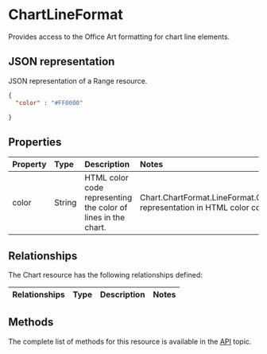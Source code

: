 # ChartLineFormat
Provides access to the Office Art formatting for chart line elements.


## JSON representation

JSON representation of a Range resource.
<!-- { "blockType": "resource", "@odata.type": "ChartLineFormat"
	 } 
-->
```json
{
  "color" : "#FF0000"

}
```

## Properties

| Property         | Type    |Description|Notes |
|:-----------------|:--------|:----------|:-----|
|color| String | HTML color code representing the color of lines in the chart. |Chart.ChartFormat.LineFormat.Color's representation in HTML color code.|

## Relationships
The Chart resource has the following relationships defined:

| Relationships    | Type    |Description|Notes |
|:-----------------|:--------|:----------|:-----|

     

## Methods

The complete list of methods for this resource is available in
the [API](../README.md) topic.